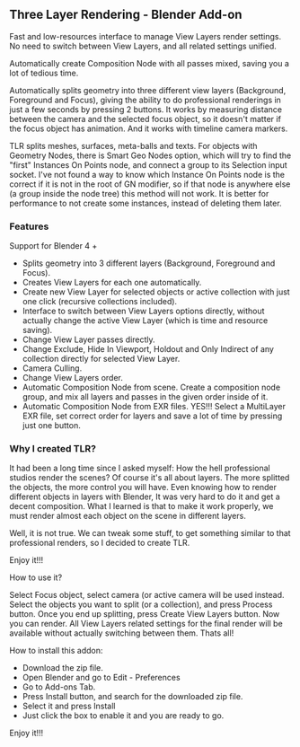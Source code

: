 ## Three Layer Rendering - Blender Add-on

Fast and low-resources interface to manage View Layers render settings. No need to switch between View Layers, and all related settings unified.

Automatically create Composition Node with all passes mixed, saving you a lot of tedious time.

Automatically splits geometry into three different view layers (Background, Foreground and Focus), giving the ability to do professional renderings in just a few seconds by pressing 2 buttons. It works by measuring distance between the camera and the selected focus object, so it doesn't matter if the focus object has animation. And it works with timeline camera markers.

TLR splits meshes, surfaces, meta-balls and texts. For objects with Geometry Nodes, there is Smart Geo Nodes option, which will try to find the "first" Instances On Points node, and connect a group to its Selection input socket. I've not found a way to know which Instance On Points node is the correct if it is not in the root of GN modifier, so if that node is anywhere else (a group inside the node tree) this method will not work. It is better for performance to not create some instances, instead of deleting them later.

### Features

Support for Blender 4 +
- Splits geometry into 3 different layers (Background, Foreground and Focus).
- Creates View Layers for each one automatically.
- Create new View Layer for selected objects or active collection with just one click (recursive collections included).
- Interface to switch between View Layers options directly, without actually change the active View Layer (which is time and resource saving).
- Change View Layer passes directly.
- Change Exclude, Hide In Viewport, Holdout and Only Indirect of any collection directly for selected View Layer.
- Camera Culling.
- Change View Layers order.
- Automatic Composition Node from scene. Create a composition node group, and mix all layers and passes in the given order inside of it. 
- Automatic Composition Node from EXR files. YES!!! Select a MultiLayer EXR file, set correct order for layers and save a lot of time by pressing just one button.


### Why I created TLR?

It had been a long time since I asked myself: How the hell professional studios render the scenes? Of course it's all about layers. The more splitted the objects, the more control you will have. Even knowing how to render different objects in layers with Blender, It was very hard to do it and get a decent composition. What I learned is that to make it work properly, we must render almost each object on the scene in different layers. 

Well, it is not true. We can tweak some stuff, to get something similar to that professional renders, so I decided to create TLR.

Enjoy it!!!


How to use it?

Select Focus object, select camera (or active camera will be used instead.
Select the objects you want to split (or a collection), and press Process button.
Once you end up splitting, press Create View Layers button.
Now you can render.
All View Layers related settings for the final render will be available without actually switching between them. 
Thats all!

How to install this addon:

- Download the zip file.
- Open Blender and go to Edit - Preferences
- Go to Add-ons Tab.
- Press Install button, and search for the downloaded zip file.
- Select it and press Install
- Just click the box to enable it and you are ready to go.

Enjoy it!!!


